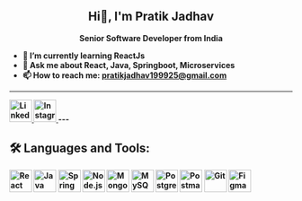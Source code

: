 <h2><center> Hi👋, I'm Pratik Jadhav</center></h2>
<p align="center">
  <strong>Senior Software Developer from India<strong>
</p>


- 🌱 I’m currently learning ReactJs
- 💬 Ask me about React, Java, Springboot, Microservices
- 📫 How to reach me: pratikjadhav199925@gmail.com

---
<a href="https://www.linkedin.com/in/pratikmukundjadhav/" target="_blank">
  <img src="https://img.icons8.com/color/48/linkedin.png" alt="LinkedIn" width="40" height="40"/>
</a>
<a href="https://www.instagram.com/pratikjdv10/" target="_blank">
  <img src="https://img.icons8.com/color/48/instagram-new--v1.png" alt="Instagram" width="40" height="40"/>
</a>
---


## 🛠️ Languages and Tools:

<p align="left">
  <img src="https://cdn.jsdelivr.net/gh/devicons/devicon/icons/react/react-original.svg" alt="React" width="40" height="40"/>
  <img src="https://cdn.jsdelivr.net/gh/devicons/devicon/icons/java/java-original.svg" alt="Java" width="40" height="40"/>
  <img src="https://cdn.jsdelivr.net/gh/devicons/devicon/icons/spring/spring-original.svg" alt="Spring Boot" width="40" height="40"/>
  <img src="https://cdn.jsdelivr.net/gh/devicons/devicon/icons/nodejs/nodejs-original.svg" alt="Node.js" width="40" height="40"/>
  <img src="https://cdn.jsdelivr.net/gh/devicons/devicon/icons/mongodb/mongodb-original.svg" alt="MongoDB" width="40" height="40"/>
  <img src="https://cdn.jsdelivr.net/gh/devicons/devicon/icons/mysql/mysql-original.svg" alt="MySQL" width="40" height="40"/>
  <img src="https://cdn.jsdelivr.net/gh/devicons/devicon/icons/postgresql/postgresql-original.svg" alt="PostgreSQL" width="40" height="40"/>
  <img src="https://cdn.jsdelivr.net/gh/devicons/devicon/icons/postman/postman-original.svg" alt="Postman" width="40" height="40"/>
  <img src="https://cdn.jsdelivr.net/gh/devicons/devicon/icons/git/git-original.svg" alt="Git" width="40" height="40"/>
  <img src="https://cdn.jsdelivr.net/gh/devicons/devicon/icons/figma/figma-original.svg" alt="Figma" width="40" height="40"/>
</p>




